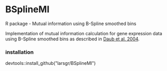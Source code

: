 # BSplineMI
R package - Mutual information using B-Spline smoothed bins 

Implementation of mutual information calculation for gene expression data using
B-Spline smoothed bins as described in [Daub et al. 2004](http://dx.doi.org/10.1186/1471-2105-5-118).

### installation

devtools::install_github("larsgr/BSplineMI")
